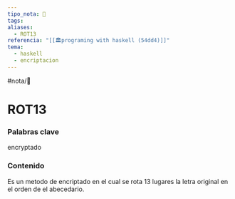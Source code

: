 ```yaml
---
tipo_nota: 📑
tags: 
aliases:
  - ROT13
referencia: "[[🏛️programing with haskell (54dd4)]]"
tema:
  - haskell
  - encriptacion
---
```


#nota/📑

# ROT13

### Palabras clave

encryptado



### Contenido

Es un metodo de encriptado en el cual se rota 13 lugares la letra original en el orden de el abecedario. 

